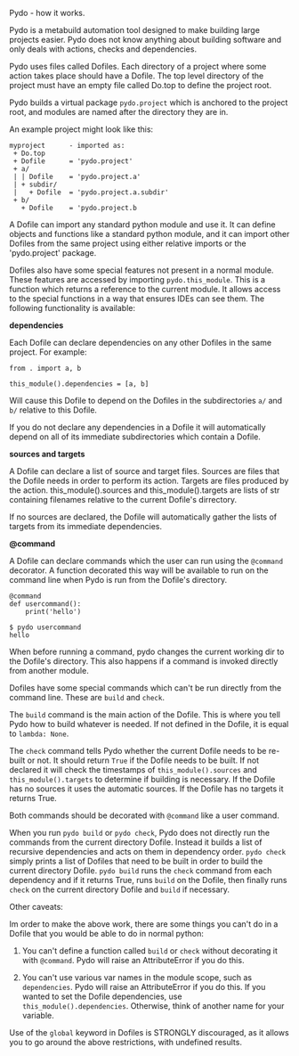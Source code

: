 Pydo - how it works.

Pydo is a metabuild automation tool designed to make building large projects
easier. Pydo does not know anything about building software and only deals
with actions, checks and dependencies.

Pydo uses files called Dofiles. Each directory of a project where some action
takes place should have a Dofile. The top level directory of the project must
have an empty file called Do.top to define the project root.

Pydo builds a virtual package `pydo.project` which is anchored to the project
root, and modules are named after the directory they are in.

An example project might look like this:

```
myproject      - imported as:
 + Do.top
 + Dofile      = 'pydo.project'
 + a/
 | | Dofile    = 'pydo.project.a'
 | + subdir/
 |   + Dofile  = 'pydo.project.a.subdir'
 + b/
   + Dofile    = 'pydo.project.b
```

A Dofile can import any standard python module and use it. It can define objects
and functions like a standard python module, and it can import other Dofiles
from the same project using either relative imports or the 'pydo.project'
package.

Dofiles also have some special features not present in a normal module. These
features are accessed by importing `pydo.this_module`. This is a function
which returns a reference to the current module. It allows access to the special
functions in a way that ensures IDEs can see them. The following functionality
is available:

**dependencies**

Each Dofile can declare dependencies on any other Dofiles in the same project.
For example:

```
from . import a, b

this_module().dependencies = [a, b]
```

Will cause this Dofile to depend on the Dofiles in the subdirectories `a/` and `b/`
relative to this Dofile.

If you do not declare any dependencies in a Dofile it will automatically depend
on all of its immediate subdirectories which contain a Dofile.

**sources and targets**

A Dofile can declare a list of source and target files. Sources are files that
the Dofile needs in order to perform its action. Targets are files produced by
the action. this_module().sources and this_module().targets are lists of str
containing filenames relative to the current Dofile's dirrectory.

If no sources are declared, the Dofile will automatically gather the lists of
targets from its immediate dependencies.

**@command**

A Dofile can declare commands which the user can run using the `@command`
decorator. A function decorated this way will be available to run on the
command line when Pydo is run from the Dofile's directory.

```
@command
def usercommand():
    print('hello')
```
```
$ pydo usercommand
hello
```

When before running a command, pydo changes the current working dir to the
Dofile's directory. This also happens if a command is invoked directly from
another module.

Dofiles have some special commands which can't be run directly from the command
line. These are `build` and `check`.

The `build` command is the main action of the Dofile. This is where you tell
Pydo how to build whatever is needed. If not defined in the Dofile, it is
equal to `lambda: None`.

The `check` command tells Pydo whether the current Dofile needs to be re-built
or not. It should return `True` if the Dofile needs to be built. If not declared
it will check the timestamps of `this_module().sources` and `this_module().targets`
to determine if building is necessary. If the Dofile has no sources it uses the
automatic sources. If the Dofile has no targets it returns True.

Both commands should be decorated with `@command` like a user command.

When you run `pydo build` or `pydo check`, Pydo does not directly run the
commands from the current directory Dofile. Instead it builds a list of
recursive dependencies and acts on them in dependency order. `pydo check`
simply prints a list of Dofiles that need to be built in order to build the
current directory Dofile. `pydo build` runs the `check` command from each
dependency and if it returns True, runs `build` on the Dofile, then finally
runs `check` on the current directory Dofile and `build` if necessary.

Other caveats:

Im order to make the above work, there are some things you can't do in a Dofile
that you would be able to do in normal python:

1. You can't define a function called `build` or `check` without decorating it
with `@command`. Pydo will raise an AttributeError if you do this.

2. You can't use various var names in the module scope, such as `dependencies`.
Pydo will raise an AttributeError if you do this. If you wanted to set the
Dofile dependencies, use `this_module().dependencies`. Otherwise, think of another
name for your variable.

Use of the `global` keyword in Dofiles is STRONGLY discouraged, as it allows
you to go around the above restrictions, with undefined results.




